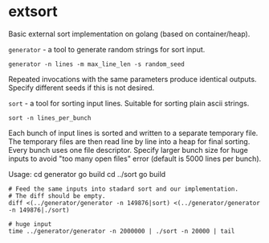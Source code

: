 # extsort
Basic external sort implementation on golang (based on container/heap).

`generator` - a tool to generate random strings for sort input.

    generator -n lines -m max_line_len -s random_seed

Repeated invocations with the same parameters produce identical outputs.
Specify different seeds if this is not desired.

`sort` - a tool for sorting input lines. Suitable for sorting plain ascii strings.

    sort -n lines_per_bunch

Each bunch of input lines is sorted and written to a separate temporary file.
The temporary files are then read line by line into a heap for final sorting.
Every bunch uses one file descriptor. Specify larger bunch size for huge inputs
to avoid "too many open files" error (default is 5000 lines per bunch).

Usage:
    cd generator
    go build
    cd ../sort
    go build

    # Feed the same inputs into stadard sort and our implementation.
    # The diff should be empty.
    diff <(../generator/generator -n 149876|sort) <(../generator/generator -n 149876|./sort)

    # huge input
    time ../generator/generator -n 2000000 | ./sort -n 20000 | tail
